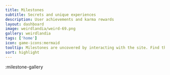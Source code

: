 ```yaml
---
title: Milestones
subtitle: Secrets and unique experiences
description: User achievements and karma rewards
layout: dashboard
image: weirdlandia/weird-69.png
gallery: weirdlandia
tags: ['home']
icon: game-icons:mermaid
tooltip: Milestones are uncovered by interacting with the site. Find them all.
sort: highlight
---
```


:milestone-gallery
